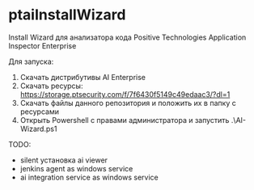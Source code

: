 # ptaiInstallWizard
Install Wizard для анализатора кода Positive Technologies Application Inspector Enterprise

Для запуска:
1. Скачать дистрибутивы AI Enterprise
2. Скачать ресурсы: https://storage.ptsecurity.com/f/7f6430f5149c49edaac3/?dl=1
3. Скачать файлы данного репозитория и положить их в папку с ресурсами
4. Открыть Powershell с правами администратора и запустить .\AI-Wizard.ps1

TODO:
- silent установка ai viewer
- jenkins agent as windows service
- ai integration service as windows service